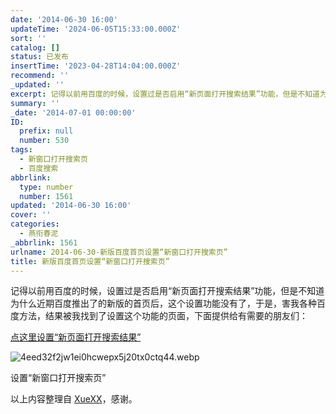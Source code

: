 ```yaml
---
date: '2014-06-30 16:00'
updateTime: '2024-06-05T15:33:00.000Z'
sort: ''
catalog: []
status: 已发布
insertTime: '2023-04-28T14:04:00.000Z'
recommend: ''
_updated: ''
excerpt: 记得以前用百度的时候，设置过是否启用“新页面打开搜索结果”功能，但是不知道为什么近期百度推出了的新版的首页后，这个设置功能没有了，于是，害我各种百度方法，结果被我找到了设置这个功能的页面，下面提供给有需要的朋友们：
summary: ''
_date: '2014-07-01 00:00:00'
ID:
  prefix: null
  number: 530
tags:
  - 新窗口打开搜索页
  - 百度搜索
abbrlink:
  type: number
  number: 1561
updated: '2014-06-30 16:00'
cover: ''
categories:
  - 燕衔春泥
_abbrlink: 1561
urlname: 2014-06-30-新版百度首页设置“新窗口打开搜索页”
title: 新版百度首页设置“新窗口打开搜索页”
---
```


记得以前用百度的时候，设置过是否启用“新页面打开搜索结果”功能，但是不知道为什么近期百度推出了的新版的首页后，这个设置功能没有了，于是，害我各种百度方法，结果被我找到了设置这个功能的页面，下面提供给有需要的朋友们：


[点这里设置“新页面打开搜索结果”](http://www.baidu.com/home/page/show/setting#mod)


![4eed32f2jw1ei0hcwepx5j20tx0ctq44.webp](https://image.bmqy.net/upload/d230bdb4980bec728be87828aa67253d.webp)


设置“新窗口打开搜索页”


以上内容整理自 [XueXX](http://www.xuexx.com/archives/2656)，感谢。

